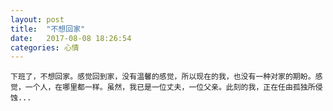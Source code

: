 ```yaml
---
layout: post
title:  "不想回家"
date:   2017-08-08 18:26:54
categories: 心情
---
```


    下班了，不想回家。感觉回到家，没有温馨的感觉，所以现在的我，也没有一种对家的期盼。感觉，一个人，在哪里都一样。虽然，我已是一位丈夫，一位父亲。此刻的我，正在任由孤独所侵蚀...


